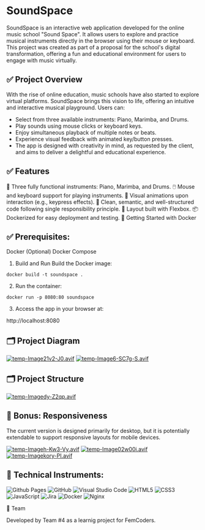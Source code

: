 # SoundSpace

SoundSpace is an interactive web application developed for the online music school "Sound Space". It allows users to explore and practice musical instruments directly in the browser using their mouse or keyboard.
This project was created as part of a proposal for the school's digital transformation, offering a fun and educational environment for users to engage with music virtually.

## ✅ Project Overview

With the rise of online education, music schools have also started to explore virtual platforms. SoundSpace brings this vision to life, offering an intuitive and interactive musical playground. 
Users can:
- Select from three available instruments: Piano, Marimba, and Drums.
- Play sounds using mouse clicks or keyboard keys.
- Enjoy simultaneous playback of multiple notes or beats.
- Experience visual feedback with animated key/button presses.
- The app is designed with creativity in mind, as requested by the client, and aims to deliver a delightful and educational experience.

## ✅ Features

🎹 Three fully functional instruments: Piano, Marimba, and Drums.
🖱️ Mouse and keyboard support for playing instruments.
🎨 Visual animations upon interaction (e.g., keypress effects).
🧼 Clean, semantic, and well-structured code following single responsibility principle.
📐 Layout built with Flexbox.
📦 Dockerized for easy deployment and testing.
🚀 Getting Started with Docker


## ✅ Prerequisites:
Docker
(Optional) Docker Compose
1. Build and Run
Build the Docker image:

``docker build -t soundspace .``


2. Run the container:
   
``docker run -p 8080:80 soundspace``

3. Access the app in your browser at:

http://localhost:8080


## 🗂️ Project Diagram

[![temp-Image21v2-J0.avif](https://i.postimg.cc/SK2j1y5S/temp-Image21v2-J0.avif)](https://postimg.cc/t1bXYHpw) 
[![temp-Image6-SC7g-S.avif](https://i.postimg.cc/KztjF0xC/temp-Image6-SC7g-S.avif)](https://postimg.cc/r0FMNCd9)

## 🗂️ Project Structure

[![temp-Imagedy-Z2qp.avif](https://i.postimg.cc/yx5bPySY/temp-Imagedy-Z2qp.avif)](https://postimg.cc/QKQmN5bR)


## 📱 Bonus: Responsiveness

The current version is designed primarily for desktop, but it is potentially extendable to support responsive layouts for mobile devices.

[![temp-Imageh-Kw3-Vy.avif](https://i.postimg.cc/26WbyzFc/temp-Imageh-Kw3-Vy.avif)](https://postimg.cc/Q9XxnZz1) [![temp-Image02w00i.avif](https://i.postimg.cc/D0KWbtx2/temp-Image02w00i.avif)](https://postimg.cc/62Y6k1sS) 
[![temp-Imagekory-PI.avif](https://i.postimg.cc/KvxkchKf/temp-Imagekory-PI.avif)](https://postimg.cc/CdrLJtsn)

## 📌 Technical Instruments:

![Github Pages](https://img.shields.io/badge/github%20pages-121013?style=for-the-badge&logo=github&logoColor=white)
![GitHub](https://img.shields.io/badge/github-%23121011.svg?style=for-the-badge&logo=github&logoColor=white)
![Visual Studio Code](https://img.shields.io/badge/Visual%20Studio%20Code-0078d7.svg?style=for-the-badge&logo=visual-studio-code&logoColor=white)
![HTML5](https://img.shields.io/badge/html5-%23E34F26.svg?style=for-the-badge&logo=html5&logoColor=white)
![CSS3](https://img.shields.io/badge/css3-%231572B6.svg?style=for-the-badge&logo=css3&logoColor=white)
![JavaScript](https://img.shields.io/badge/javascript-%23323330.svg?style=for-the-badge&logo=javascript&logoColor=%23F7DF1E)
![Jira](https://img.shields.io/badge/jira-%230A0FFF.svg?style=for-the-badge&logo=jira&logoColor=white)
![Docker](https://img.shields.io/badge/docker-%230db7ed.svg?style=for-the-badge&logo=docker&logoColor=white)
![Nginx](https://img.shields.io/badge/nginx-%23009639.svg?style=for-the-badge&logo=nginx&logoColor=white)

👥 Team

Developed by Team #4 as a learnig project for FemCoders.

